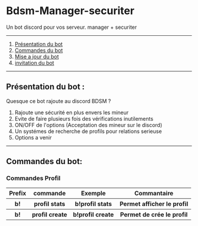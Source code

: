 # Bdsm-Manager-securiter
Un bot discord pour vos serveur. manager + securiter

<hr>

</hr>
<ol>
  <li><a href="">Présentation du bot</a></li>
  <li><a href="">Commandes du bot</a></li>
  <li><a href="">Mise a jour  du bot</a></li>
  <li><a href="https://discord.com/api/oauth2/authorize?client_id=765997805864222741&permissions=8&scope=bot">invitation du bot</a></li>
</ol>
<hr>

</hr>
<h2>Présentation du bot :</h2>

Quesque ce bot rajoute au discord BDSM ?

<ol>
  <li> Rajoute une sécurité en plus envers les mineur </li>
  <li> Evite de faire plusieurs fois des vérifications inutilements </li>
  <li> ON/OFF de l'options (Acceptation des mineur sur le discord) </li>
  <li> Un systémes de recherche de profils pour relations serieuse  </li>
  <li> Options a venir  </li>
</ol>

<hr>

</hr>

<h2>Commandes du bot:</h2>

<h3>Commandes Profil</h3>
<table>
  <thead>
    <tr>
      <th>Prefix</th>
      <th>commande</th>
      <th>Exemple</th>
      <th>Commantaire</th>
    </tr>
  </thead>
  <tbody>
    <tr>
      <th>b!</th>
      <th>profil stats</th>
      <th>b!profil stats</th>
      <th>Permet afficher le profil</th>
    </tr>
    <tr>
      <th>b!</th>
      <th>profil create</th>
      <th>b!profil create</th>
      <th>Permet de crée le profil</th>
    </tr>
  </tbody>
</table>









